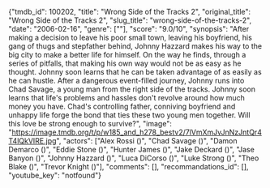 {"tmdb_id": 100202, "title": "Wrong Side of the Tracks 2", "original_title": "Wrong Side of the Tracks 2", "slug_title": "wrong-side-of-the-tracks-2", "date": "2006-02-16", "genre": [""], "score": "9.0/10", "synopsis": "After making a decision to leave his poor small town, leaving his boyfriend, his gang of thugs and stepfather behind, Johnny Hazzard makes his way to the big city to make a better life for himself. On the way he finds, through a series of pitfalls, that making his own way would not be as easy as he thought. Johnny soon learns that he can be taken advantage of as easily as he can hustle.  After a dangerous event-filled journey, Johnny runs into Chad Savage, a young man from the right side of the tracks. Johnny soon learns that life's problems and hassles don't revolve around how much money you have. Chad's controlling father, conniving boyfriend and unhappy life forge the bond that ties these two young men together. Will this love be strong enough to survive?", "image": "https://image.tmdb.org/t/p/w185_and_h278_bestv2/7lVmXmJvJnNzJntQr4T4lQkVIRE.jpg", "actors": ["Alex Rossi ()", "Chad Savage ()", "Damon Demarco ()", "Eddie Stone ()", "Hunter James ()", "Jake Deckard ()", "Jase Banyon ()", "Johnny Hazzard ()", "Luca DiCorso ()", "Luke Strong ()", "Theo Blake ()", "Trevor Knight ()"], "comments": [], "recommandations_id": [], "youtube_key": "notfound"}